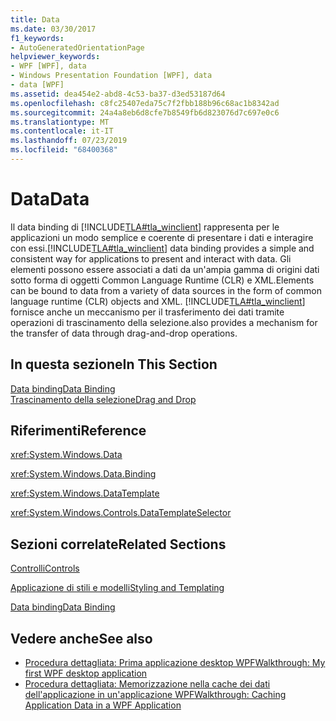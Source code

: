 ```yaml
---
title: Data
ms.date: 03/30/2017
f1_keywords:
- AutoGeneratedOrientationPage
helpviewer_keywords:
- WPF [WPF], data
- Windows Presentation Foundation [WPF], data
- data [WPF]
ms.assetid: dea454e2-abd8-4c53-ba37-d3ed53187d64
ms.openlocfilehash: c8fc25407eda75c7f2fbb188b96c68ac1b8342ad
ms.sourcegitcommit: 24a4a8eb6d8cfe7b8549fb6d823076d7c697e0c6
ms.translationtype: MT
ms.contentlocale: it-IT
ms.lasthandoff: 07/23/2019
ms.locfileid: "68400368"
---
```

# <a name="data"></a><span data-ttu-id="3f6ec-102">Data</span><span class="sxs-lookup"><span data-stu-id="3f6ec-102">Data</span></span>
<span data-ttu-id="3f6ec-103">Il data binding di [!INCLUDE[TLA#tla_winclient](../../../../includes/tlasharptla-winclient-md.md)] rappresenta per le applicazioni un modo semplice e coerente di presentare i dati e interagire con essi.</span><span class="sxs-lookup"><span data-stu-id="3f6ec-103">[!INCLUDE[TLA#tla_winclient](../../../../includes/tlasharptla-winclient-md.md)] data binding provides a simple and consistent way for applications to present and interact with data.</span></span> <span data-ttu-id="3f6ec-104">Gli elementi possono essere associati a dati da un'ampia gamma di origini dati sotto forma di oggetti Common Language Runtime (CLR) e XML.</span><span class="sxs-lookup"><span data-stu-id="3f6ec-104">Elements can be bound to data from a variety of data sources in the form of common language runtime (CLR) objects and XML.</span></span> [!INCLUDE[TLA#tla_winclient](../../../../includes/tlasharptla-winclient-md.md)] <span data-ttu-id="3f6ec-105">fornisce anche un meccanismo per il trasferimento dei dati tramite operazioni di trascinamento della selezione.</span><span class="sxs-lookup"><span data-stu-id="3f6ec-105">also provides a mechanism for the transfer of data through drag-and-drop operations.</span></span>  
  
## <a name="in-this-section"></a><span data-ttu-id="3f6ec-106">In questa sezione</span><span class="sxs-lookup"><span data-stu-id="3f6ec-106">In This Section</span></span>  
 [<span data-ttu-id="3f6ec-107">Data binding</span><span class="sxs-lookup"><span data-stu-id="3f6ec-107">Data Binding</span></span>](data-binding-wpf.md)  
 [<span data-ttu-id="3f6ec-108">Trascinamento della selezione</span><span class="sxs-lookup"><span data-stu-id="3f6ec-108">Drag and Drop</span></span>](../advanced/drag-and-drop.md)  
  
## <a name="reference"></a><span data-ttu-id="3f6ec-109">Riferimenti</span><span class="sxs-lookup"><span data-stu-id="3f6ec-109">Reference</span></span>  
 <xref:System.Windows.Data>  
  
 <xref:System.Windows.Data.Binding>  
  
 <xref:System.Windows.DataTemplate>  
  
 <xref:System.Windows.Controls.DataTemplateSelector>  
  
## <a name="related-sections"></a><span data-ttu-id="3f6ec-110">Sezioni correlate</span><span class="sxs-lookup"><span data-stu-id="3f6ec-110">Related Sections</span></span>  
 [<span data-ttu-id="3f6ec-111">Controlli</span><span class="sxs-lookup"><span data-stu-id="3f6ec-111">Controls</span></span>](../controls/index.md)  
  
 [<span data-ttu-id="3f6ec-112">Applicazione di stili e modelli</span><span class="sxs-lookup"><span data-stu-id="3f6ec-112">Styling and Templating</span></span>](../controls/styling-and-templating.md)  
  
 [<span data-ttu-id="3f6ec-113">Data binding</span><span class="sxs-lookup"><span data-stu-id="3f6ec-113">Data Binding</span></span>](../advanced/optimizing-performance-data-binding.md)  
  
## <a name="see-also"></a><span data-ttu-id="3f6ec-114">Vedere anche</span><span class="sxs-lookup"><span data-stu-id="3f6ec-114">See also</span></span>

- [<span data-ttu-id="3f6ec-115">Procedura dettagliata: Prima applicazione desktop WPF</span><span class="sxs-lookup"><span data-stu-id="3f6ec-115">Walkthrough: My first WPF desktop application</span></span>](../getting-started/walkthrough-my-first-wpf-desktop-application.md)
- [<span data-ttu-id="3f6ec-116">Procedura dettagliata: Memorizzazione nella cache dei dati dell'applicazione in un'applicazione WPF</span><span class="sxs-lookup"><span data-stu-id="3f6ec-116">Walkthrough: Caching Application Data in a WPF Application</span></span>](../advanced/walkthrough-caching-application-data-in-a-wpf-application.md)
